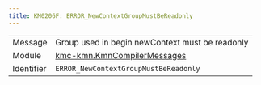```yaml
---
title: KM0206F: ERROR_NewContextGroupMustBeReadonly
---
```


|            |           |
|------------|---------- |
| Message    | Group used in begin newContext must be readonly |
| Module     | [kmc-kmn.KmnCompilerMessages](kmc-kmn.kmncompilermessages) |
| Identifier | `ERROR_NewContextGroupMustBeReadonly` |


